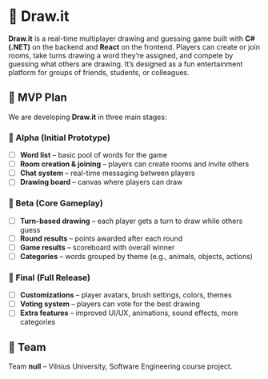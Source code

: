 # 🎨 Draw\.it

**Draw\.it** is a real-time multiplayer drawing and guessing game built with **C# (.NET)** on the backend and **React** on the frontend.
Players can create or join rooms, take turns drawing a word they’re assigned, and compete by guessing what others are drawing.
It’s designed as a fun entertainment platform for groups of friends, students, or colleagues.

## 🚀 MVP Plan

We are developing **Draw\.it** in three main stages:

### 🥚 Alpha (Initial Prototype)

- [ ] **Word list** – basic pool of words for the game  
- [ ] **Room creation & joining** – players can create rooms and invite others  
- [ ] **Chat system** – real-time messaging between players  
- [ ] **Drawing board** – canvas where players can draw  

### 🐣 Beta (Core Gameplay)

- [ ] **Turn-based drawing** – each player gets a turn to draw while others guess  
- [ ] **Round results** – points awarded after each round  
- [ ] **Game results** – scoreboard with overall winner  
- [ ] **Categories** – words grouped by theme (e.g., animals, objects, actions)  

### 🐥 Final (Full Release)

- [ ] **Customizations** – player avatars, brush settings, colors, themes  
- [ ] **Voting system** – players can vote for the best drawing  
- [ ] **Extra features** – improved UI/UX, animations, sound effects, more categories  

## 👥 Team

Team **null** – Vilnius University, Software Engineering course project.
